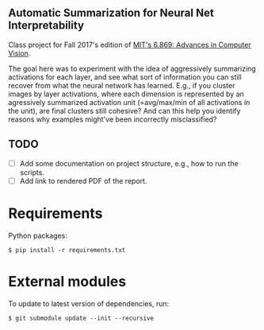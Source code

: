 ## Automatic Summarization for Neural Net Interpretability
Class project for Fall 2017's edition of [MIT's 6.869: Advances in Computer Vision](http://6.869.csail.mit.edu/fa17/).

The goal here was to experiment with the idea of aggressively summarizing activations for each layer, and see what sort of information you can still recover from what the neural network has learned.  E.g., if you cluster images by layer activations, where each dimension is represented by an agressively summarized activation unit (=avg/max/min of all activations in the unit), are final clusters still cohesive? And can this help you identify reasons why examples might've been incorrectly misclassified?

## TODO
- [ ] Add some documentation on project structure, e.g., how to run the scripts.
- [ ] Add link to rendered PDF of the report.

# Requirements

Python packages:
```
$ pip install -r requirements.txt
```

# External modules

To update to latest version of dependencies, run:
```
$ git submodule update --init --recursive
```
